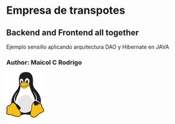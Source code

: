 # Empresa de transpotes

## Backend and Frontend all together

Ejemplo sensillo aplicando arquitectura DAO y Hibernate en JAVA

### Author: Maicol C Rodrigo

![Tux, the Linux mascot](./img/tux.png)
